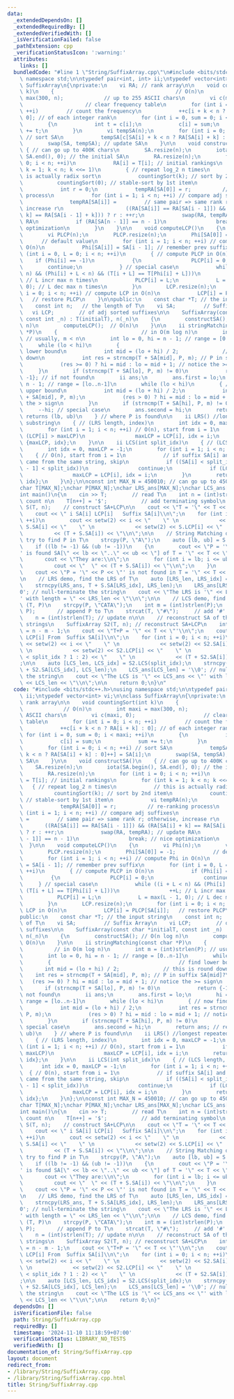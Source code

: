 ```yaml
---
data:
  _extendedDependsOn: []
  _extendedRequiredBy: []
  _extendedVerifiedWith: []
  _isVerificationFailed: false
  _pathExtension: cpp
  _verificationStatusIcon: ':warning:'
  attributes:
    links: []
  bundledCode: "#line 1 \"String/SuffixArray.cpp\"\n#include <bits/stdc++.h>\nusing\
    \ namespace std;\n\ntypedef pair<int, int> ii;\ntypedef vector<int> vi;\n\nclass\
    \ SuffixArray\n{\nprivate:\n    vi RA; // rank array\n\n    void countingSort(int\
    \ k)\n    {                                       // O(n)\n        int maxi =\
    \ max(300, n);             // up to 255 ASCII chars\n        vi c(maxi, 0);  \
    \                    // clear frequency table\n        for (int i = 0; i < n;\
    \ ++i)         // count the frequency\n            ++c[i + k < n ? RA[i + k] :\
    \ 0]; // of each integer rank\n        for (int i = 0, sum = 0; i < maxi; ++i)\n\
    \        {\n            int t = c[i];\n            c[i] = sum;\n            sum\
    \ += t;\n        }\n        vi tempSA(n);\n        for (int i = 0; i < n; ++i)\
    \ // sort SA\n            tempSA[c[SA[i] + k < n ? RA[SA[i] + k] : 0]++] = SA[i];\n\
    \        swap(SA, tempSA); // update SA\n    }\n\n    void constructSA()\n   \
    \ { // can go up to 400K chars\n        SA.resize(n);\n        iota(SA.begin(),\
    \ SA.end(), 0); // the initial SA\n        RA.resize(n);\n        for (int i =\
    \ 0; i < n; ++i)\n            RA[i] = T[i]; // initial rankings\n        for (int\
    \ k = 1; k < n; k <<= 1)\n        { // repeat log_2 n times\n            // this\
    \ is actually radix sort\n            countingSort(k); // sort by 2nd item\n \
    \           countingSort(0); // stable-sort by 1st item\n            vi tempRA(n);\n\
    \            int r = 0;\n            tempRA[SA[0]] = r;          // re-ranking\
    \ process\n            for (int i = 1; i < n; ++i) // compare adj suffixes\n \
    \               tempRA[SA[i]] =         // same pair => same rank r; otherwise,\
    \ increase r\n                    ((RA[SA[i]] == RA[SA[i - 1]]) && (RA[SA[i] +\
    \ k] == RA[SA[i - 1] + k])) ? r : ++r;\n            swap(RA, tempRA); // update\
    \ RA\n            if (RA[SA[n - 1]] == n - 1)\n                break; // nice\
    \ optimization\n        }\n    }\n\n    void computeLCP()\n    {\n        vi Phi(n);\n\
    \        vi PLCP(n);\n        PLCP.resize(n);\n        Phi[SA[0]] = -1;      \
    \      // default value\n        for (int i = 1; i < n; ++i) // compute Phi in\
    \ O(n)\n            Phi[SA[i]] = SA[i - 1]; // remember prev suffix\n        for\
    \ (int i = 0, L = 0; i < n; ++i)\n        { // compute PLCP in O(n)\n        \
    \    if (Phi[i] == -1)\n            {\n                PLCP[i] = 0;\n        \
    \        continue;\n            } // special case\n            while ((i + L <\
    \ n) && (Phi[i] + L < n) && (T[i + L] == T[Phi[i] + L]))\n                ++L;\
    \ // L incr max n times\n            PLCP[i] = L;\n            L = max(L - 1,\
    \ 0); // L dec max n times\n        }\n        LCP.resize(n);\n        for (int\
    \ i = 0; i < n; ++i) // compute LCP in O(n)\n            LCP[i] = PLCP[SA[i]];\
    \   // restore PLCP\n    }\n\npublic:\n    const char *T; // the input string\n\
    \    const int n;   // the length of T\n    vi SA;         // Suffix Array\n \
    \   vi LCP;        // of adj sorted suffixes\n\n    SuffixArray(const char *initialT,\
    \ const int _n) : T(initialT), n(_n)\n    {\n        constructSA(); // O(n log\
    \ n)\n        computeLCP();  // O(n)\n    }\n\n    ii stringMatching(const char\
    \ *P)\n    {                           // in O(m log n)\n        int m = (int)strlen(P);\
    \ // usually, m < n\n        int lo = 0, hi = n - 1; // range = [0..n-1]\n   \
    \     while (lo < hi)\n        {                                         // find\
    \ lower bound\n            int mid = (lo + hi) / 2;              // this is round\
    \ down\n            int res = strncmp(T + SA[mid], P, m); // P in suffix SA[mid]?\n\
    \            (res >= 0) ? hi = mid : lo = mid + 1; // notice the >= sign\n   \
    \     }\n        if (strncmp(T + SA[lo], P, m) != 0)\n            return {-1,\
    \ -1}; // if not found\n        ii ans;\n        ans.first = lo;\n        hi =\
    \ n - 1; // range = [lo..n-1]\n        while (lo < hi)\n        { // now find\
    \ upper bound\n            int mid = (lo + hi) / 2;\n            int res = strncmp(T\
    \ + SA[mid], P, m);\n            (res > 0) ? hi = mid : lo = mid + 1; // notice\
    \ the > sign\n        }\n        if (strncmp(T + SA[hi], P, m) != 0)\n       \
    \     --hi; // special case\n        ans.second = hi;\n        return ans; //\
    \ returns (lb, ub)\n    } // where P is found\n\n    ii LRS() //longest repeated\
    \ substring\n    { // (LRS length, index)\n        int idx = 0, maxLCP = -1;\n\
    \        for (int i = 1; i < n; ++i) // O(n), start from i = 1\n            if\
    \ (LCP[i] > maxLCP)\n                maxLCP = LCP[i], idx = i;\n        return\
    \ {maxLCP, idx};\n    }\n\n    ii LCS(int split_idx)\n    { // (LCS length, index)\n\
    \        int idx = 0, maxLCP = -1;\n        for (int i = 1; i < n; ++i)\n    \
    \    { // O(n), start from i = 1\n            // if suffix SA[i] and suffix SA[i-1]\
    \ came from the same string, skip\n            if ((SA[i] < split_idx) == (SA[i\
    \ - 1] < split_idx))\n                continue;\n            if (LCP[i] > maxLCP)\n\
    \                maxLCP = LCP[i], idx = i;\n        }\n        return {maxLCP,\
    \ idx};\n    }\n};\n\nconst int MAX_N = 450010; // can go up to 450K chars\n\n\
    char T[MAX_N];\nchar P[MAX_N];\nchar LRS_ans[MAX_N];\nchar LCS_ans[MAX_N];\n\n\
    int main()\n{\n    cin >> T;        // read T\n    int n = (int)strlen(T); //\
    \ count n\n    T[n++] = '$';           // add terminating symbol\n    SuffixArray\
    \ S(T, n);    // construct SA+LCP\n\n    cout << \"T = '\" << T << \"'\\n\";\n\
    \    cout << \" i SA[i] LCP[i]   Suffix SA[i]\\n\";\n    for (int i = 0; i < n;\
    \ ++i)\n        cout << setw(2) << i << \"    \" \n             << setw(2) <<\
    \ S.SA[i] << \"    \" \n             << setw(2) << S.LCP[i] << \"    \" \n   \
    \          << (T + S.SA[i]) << \"\\n\";\n\n    // String Matching demo, we will\
    \ try to find P in T\n    strcpy(P, \"A\");\n    auto [lb, ub] = S.stringMatching(P);\n\
    \    if ((lb != -1) && (ub != -1))\n    {\n        cout << \"P = '\" << P << \"\
    ' is found SA[\" << lb << \"..\" << ub << \"] of T = '\" << T << \"'\\n\";\n \
    \       cout << \"They are:\\n\";\n        for (int i = lb; i <= ub; ++i)\n  \
    \          cout << \"  \" << (T + S.SA[i]) << \"\\n\";\n    }\n    else\n    \
    \    cout << \"P = '\" << P << \"' is not found in T = '\" << T << \"'\\n\";\n\
    \n    // LRS demo, find the LRS of T\n    auto [LRS_len, LRS_idx] = S.LRS();\n\
    \    strncpy(LRS_ans, T + S.SA[LRS_idx], LRS_len);\n    LRS_ans[LRS_len] = '\\\
    0'; // null-terminate the string\n    cout << \"The LRS is '\" << LRS_ans << \"\
    ' with length = \" << LRS_len << \"\\n\";\n\n    // LCS demo, find the LCS of\
    \ (T, P)\n    strcpy(P, \"CATA\");\n    int m = (int)strlen(P);\n    strcat(T,\
    \ P);       // append P to T\n    strcat(T, \"#\");     // add '#' at the back\n\
    \    n = (int)strlen(T); // update n\n\n    // reconstruct SA of the combined\
    \ strings\n    SuffixArray S2(T, n); // reconstruct SA+LCP\n    int split_idx\
    \ = n - m - 1;\n    cout << \"T+P = '\" << T << \"'\\n\";\n    cout << \" i SA[i]\
    \ LCP[i] From  Suffix SA[i]\\n\";\n    for (int i = 0; i < n; ++i)\n        cout\
    \ << setw(2) << i << \"    \" \n             << setw(2) << S2.SA[i] << \"    \"\
    \ \n             << setw(2) << S2.LCP[i] << \"    \" \n             << (S2.SA[i]\
    \ < split_idx ? 1 : 2) << \"    \" \n             << (T + S2.SA[i]) << \"\\n\"\
    ;\n\n    auto [LCS_len, LCS_idx] = S2.LCS(split_idx);\n    strncpy(LCS_ans, T\
    \ + S2.SA[LCS_idx], LCS_len);\n    LCS_ans[LCS_len] = '\\0'; // null-terminate\
    \ the string\n    cout << \"The LCS is '\" << LCS_ans << \"' with length = \"\
    \ << LCS_len << \"\\n\";\n\n    return 0;\n}\n"
  code: "#include <bits/stdc++.h>\nusing namespace std;\n\ntypedef pair<int, int>\
    \ ii;\ntypedef vector<int> vi;\n\nclass SuffixArray\n{\nprivate:\n    vi RA; //\
    \ rank array\n\n    void countingSort(int k)\n    {                          \
    \             // O(n)\n        int maxi = max(300, n);             // up to 255\
    \ ASCII chars\n        vi c(maxi, 0);                      // clear frequency\
    \ table\n        for (int i = 0; i < n; ++i)         // count the frequency\n\
    \            ++c[i + k < n ? RA[i + k] : 0]; // of each integer rank\n       \
    \ for (int i = 0, sum = 0; i < maxi; ++i)\n        {\n            int t = c[i];\n\
    \            c[i] = sum;\n            sum += t;\n        }\n        vi tempSA(n);\n\
    \        for (int i = 0; i < n; ++i) // sort SA\n            tempSA[c[SA[i] +\
    \ k < n ? RA[SA[i] + k] : 0]++] = SA[i];\n        swap(SA, tempSA); // update\
    \ SA\n    }\n\n    void constructSA()\n    { // can go up to 400K chars\n    \
    \    SA.resize(n);\n        iota(SA.begin(), SA.end(), 0); // the initial SA\n\
    \        RA.resize(n);\n        for (int i = 0; i < n; ++i)\n            RA[i]\
    \ = T[i]; // initial rankings\n        for (int k = 1; k < n; k <<= 1)\n     \
    \   { // repeat log_2 n times\n            // this is actually radix sort\n  \
    \          countingSort(k); // sort by 2nd item\n            countingSort(0);\
    \ // stable-sort by 1st item\n            vi tempRA(n);\n            int r = 0;\n\
    \            tempRA[SA[0]] = r;          // re-ranking process\n            for\
    \ (int i = 1; i < n; ++i) // compare adj suffixes\n                tempRA[SA[i]]\
    \ =         // same pair => same rank r; otherwise, increase r\n             \
    \       ((RA[SA[i]] == RA[SA[i - 1]]) && (RA[SA[i] + k] == RA[SA[i - 1] + k]))\
    \ ? r : ++r;\n            swap(RA, tempRA); // update RA\n            if (RA[SA[n\
    \ - 1]] == n - 1)\n                break; // nice optimization\n        }\n  \
    \  }\n\n    void computeLCP()\n    {\n        vi Phi(n);\n        vi PLCP(n);\n\
    \        PLCP.resize(n);\n        Phi[SA[0]] = -1;            // default value\n\
    \        for (int i = 1; i < n; ++i) // compute Phi in O(n)\n            Phi[SA[i]]\
    \ = SA[i - 1]; // remember prev suffix\n        for (int i = 0, L = 0; i < n;\
    \ ++i)\n        { // compute PLCP in O(n)\n            if (Phi[i] == -1)\n   \
    \         {\n                PLCP[i] = 0;\n                continue;\n       \
    \     } // special case\n            while ((i + L < n) && (Phi[i] + L < n) &&\
    \ (T[i + L] == T[Phi[i] + L]))\n                ++L; // L incr max n times\n \
    \           PLCP[i] = L;\n            L = max(L - 1, 0); // L dec max n times\n\
    \        }\n        LCP.resize(n);\n        for (int i = 0; i < n; ++i) // compute\
    \ LCP in O(n)\n            LCP[i] = PLCP[SA[i]];   // restore PLCP\n    }\n\n\
    public:\n    const char *T; // the input string\n    const int n;   // the length\
    \ of T\n    vi SA;         // Suffix Array\n    vi LCP;        // of adj sorted\
    \ suffixes\n\n    SuffixArray(const char *initialT, const int _n) : T(initialT),\
    \ n(_n)\n    {\n        constructSA(); // O(n log n)\n        computeLCP();  //\
    \ O(n)\n    }\n\n    ii stringMatching(const char *P)\n    {                 \
    \          // in O(m log n)\n        int m = (int)strlen(P); // usually, m < n\n\
    \        int lo = 0, hi = n - 1; // range = [0..n-1]\n        while (lo < hi)\n\
    \        {                                         // find lower bound\n     \
    \       int mid = (lo + hi) / 2;              // this is round down\n        \
    \    int res = strncmp(T + SA[mid], P, m); // P in suffix SA[mid]?\n         \
    \   (res >= 0) ? hi = mid : lo = mid + 1; // notice the >= sign\n        }\n \
    \       if (strncmp(T + SA[lo], P, m) != 0)\n            return {-1, -1}; // if\
    \ not found\n        ii ans;\n        ans.first = lo;\n        hi = n - 1; //\
    \ range = [lo..n-1]\n        while (lo < hi)\n        { // now find upper bound\n\
    \            int mid = (lo + hi) / 2;\n            int res = strncmp(T + SA[mid],\
    \ P, m);\n            (res > 0) ? hi = mid : lo = mid + 1; // notice the > sign\n\
    \        }\n        if (strncmp(T + SA[hi], P, m) != 0)\n            --hi; //\
    \ special case\n        ans.second = hi;\n        return ans; // returns (lb,\
    \ ub)\n    } // where P is found\n\n    ii LRS() //longest repeated substring\n\
    \    { // (LRS length, index)\n        int idx = 0, maxLCP = -1;\n        for\
    \ (int i = 1; i < n; ++i) // O(n), start from i = 1\n            if (LCP[i] >\
    \ maxLCP)\n                maxLCP = LCP[i], idx = i;\n        return {maxLCP,\
    \ idx};\n    }\n\n    ii LCS(int split_idx)\n    { // (LCS length, index)\n  \
    \      int idx = 0, maxLCP = -1;\n        for (int i = 1; i < n; ++i)\n      \
    \  { // O(n), start from i = 1\n            // if suffix SA[i] and suffix SA[i-1]\
    \ came from the same string, skip\n            if ((SA[i] < split_idx) == (SA[i\
    \ - 1] < split_idx))\n                continue;\n            if (LCP[i] > maxLCP)\n\
    \                maxLCP = LCP[i], idx = i;\n        }\n        return {maxLCP,\
    \ idx};\n    }\n};\n\nconst int MAX_N = 450010; // can go up to 450K chars\n\n\
    char T[MAX_N];\nchar P[MAX_N];\nchar LRS_ans[MAX_N];\nchar LCS_ans[MAX_N];\n\n\
    int main()\n{\n    cin >> T;        // read T\n    int n = (int)strlen(T); //\
    \ count n\n    T[n++] = '$';           // add terminating symbol\n    SuffixArray\
    \ S(T, n);    // construct SA+LCP\n\n    cout << \"T = '\" << T << \"'\\n\";\n\
    \    cout << \" i SA[i] LCP[i]   Suffix SA[i]\\n\";\n    for (int i = 0; i < n;\
    \ ++i)\n        cout << setw(2) << i << \"    \" \n             << setw(2) <<\
    \ S.SA[i] << \"    \" \n             << setw(2) << S.LCP[i] << \"    \" \n   \
    \          << (T + S.SA[i]) << \"\\n\";\n\n    // String Matching demo, we will\
    \ try to find P in T\n    strcpy(P, \"A\");\n    auto [lb, ub] = S.stringMatching(P);\n\
    \    if ((lb != -1) && (ub != -1))\n    {\n        cout << \"P = '\" << P << \"\
    ' is found SA[\" << lb << \"..\" << ub << \"] of T = '\" << T << \"'\\n\";\n \
    \       cout << \"They are:\\n\";\n        for (int i = lb; i <= ub; ++i)\n  \
    \          cout << \"  \" << (T + S.SA[i]) << \"\\n\";\n    }\n    else\n    \
    \    cout << \"P = '\" << P << \"' is not found in T = '\" << T << \"'\\n\";\n\
    \n    // LRS demo, find the LRS of T\n    auto [LRS_len, LRS_idx] = S.LRS();\n\
    \    strncpy(LRS_ans, T + S.SA[LRS_idx], LRS_len);\n    LRS_ans[LRS_len] = '\\\
    0'; // null-terminate the string\n    cout << \"The LRS is '\" << LRS_ans << \"\
    ' with length = \" << LRS_len << \"\\n\";\n\n    // LCS demo, find the LCS of\
    \ (T, P)\n    strcpy(P, \"CATA\");\n    int m = (int)strlen(P);\n    strcat(T,\
    \ P);       // append P to T\n    strcat(T, \"#\");     // add '#' at the back\n\
    \    n = (int)strlen(T); // update n\n\n    // reconstruct SA of the combined\
    \ strings\n    SuffixArray S2(T, n); // reconstruct SA+LCP\n    int split_idx\
    \ = n - m - 1;\n    cout << \"T+P = '\" << T << \"'\\n\";\n    cout << \" i SA[i]\
    \ LCP[i] From  Suffix SA[i]\\n\";\n    for (int i = 0; i < n; ++i)\n        cout\
    \ << setw(2) << i << \"    \" \n             << setw(2) << S2.SA[i] << \"    \"\
    \ \n             << setw(2) << S2.LCP[i] << \"    \" \n             << (S2.SA[i]\
    \ < split_idx ? 1 : 2) << \"    \" \n             << (T + S2.SA[i]) << \"\\n\"\
    ;\n\n    auto [LCS_len, LCS_idx] = S2.LCS(split_idx);\n    strncpy(LCS_ans, T\
    \ + S2.SA[LCS_idx], LCS_len);\n    LCS_ans[LCS_len] = '\\0'; // null-terminate\
    \ the string\n    cout << \"The LCS is '\" << LCS_ans << \"' with length = \"\
    \ << LCS_len << \"\\n\";\n\n    return 0;\n}"
  dependsOn: []
  isVerificationFile: false
  path: String/SuffixArray.cpp
  requiredBy: []
  timestamp: '2024-11-10 11:18:59+07:00'
  verificationStatus: LIBRARY_NO_TESTS
  verifiedWith: []
documentation_of: String/SuffixArray.cpp
layout: document
redirect_from:
- /library/String/SuffixArray.cpp
- /library/String/SuffixArray.cpp.html
title: String/SuffixArray.cpp
---
```


